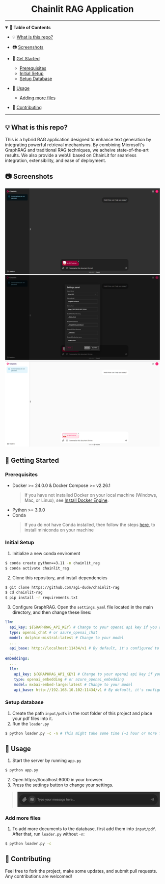 <div align="center">
    <h1>Chainlit RAG Application</h1>
</div>

---
<details open>
<summary><b>📕 Table of Contents</b></summary>
  
- 💡 [What is this repo?](#-what-is-this-repo)


- 📷 [Screenshots](#-screenshots)


- 🚀 [Get Started](#-getting-started)
  - [Prerequisites](#prerequisites)
  - [Initial Setup](#initial-setup)
  - [Setup Database](#setup-database)


- 🚗 [Usage](#-usage)
  - [Adding more files](#add-more-files)


- 🙌 [Contributing](#-contributing)

</details>

----
## 💡 What is this repo?
This is a hybrid RAG application designed to enhance text generation by integrating powerful retrieval mechanisms. By combining Microsoft's 
GraphRAG and traditional RAG techniques, we acheive state-of-the-art results. We also provide a webUI based on ChainLit for seamless integration, 
extensibility, and ease of deployment.

## 📷 Screenshots
![screenshot2.png](static%2Fscreenshot2.png)![screenshotSettings.png](static%2FscreenshotSettings.png)
![screenshotLight.png](static%2FscreenshotLight.png)

## 🚀 Getting Started
### Prerequisites

- Docker >= 24.0.0 & Docker Compose >= v2.26.1
  > If you have not installed Docker on your local machine (Windows, Mac, or Linux), see [Install Docker Engine](https://docs.docker.com/engine/install/).
- Python >= 3.9.0
- Conda
  > If you do not have Conda installed, then follow the steps [here](https://docs.anaconda.com/miniconda/miniconda-install/), to install miniconda 
  > on your machine

### Initial Setup
1. Initialize a new conda enviroment
  ```bash
$ conda create python==3.11 -n chainlit_rag
$ conda activate chainlit_rag
```

2. Clone this repository, and install dependencies
```bash
$ git clone https://github.com/agi-dude/chainlit-rag
$ cd chainlit-rag
$ pip install -r requirements.txt
```

3. Configure GraphRAG. Open the `settings.yaml` file located in the main directory, and then change these lines:
```yaml
llm:
  api_key: ${GRAPHRAG_API_KEY} # Change to your openai api key if you are using openAI models
  type: openai_chat # or azure_openai_chat
  model: dolphin-mistral:latest # Change to your model
  ...
  api_base: http://localhost:11434/v1 # By default, it's configured to use Ollama. You can change it to `https://api.openai.com/v1` if you want to use openai models
  ...
embeddings:
  ...
  llm:
    api_key: ${GRAPHRAG_API_KEY} # Change to your openai api key if you are using openAI models
    type: openai_embedding # or azure_openai_embedding
    model: mxbai-embed-large:latest # Change to your model
    api_base: http://192.168.10.102:11434/v1 # By default, it's configured to use Ollama. You can change it to `https://api.openai.com/v1` if you want to use openai models
```

### Setup database
1. Create the path  `input/pdfs` in the root folder of this project and place your pdf files into it.
2. Run the `loader.py`
```bash
$ python loader.py -c -n # This might take some time (~1 hour or more for large datasets), because it has to index everything, so be patient!
```

## 🚗 Usage
1. Start the server by running `app.py`
```bash
$ python app.py
```

2. Open https://localhost:8000 in your browser.
3. Press the settings button to change your settings.
  > ![Settings.png](static%2FSettings.png)

### Add more files
1. To add more documents to the database, first add them into `input/pdf`. After that, run `loader.py` without `-n`:
```bash
$ python loader.py -c
```

## 🙌 Contributing
Feel free to fork the project, make some updates, and submit pull requests. Any contributions are welcomed!
